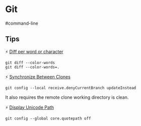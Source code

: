 # Git

#command-line

## Tips

⚡ [Diff per word or character](https://makandracards.com/makandra/28067-git-diff-per-word-or-character)

```
git diff --color-words
git diff --color-words=.
```

⚡ [Synchronize Between Clones](https://stackoverflow.com/a/28381311)

```
git config --local receive.denyCurrentBranch updateInstead
```

It also requires the remote clone working directory is clean.

⚡ [Display Unicode Path](https://stackoverflow.com/a/22828826/667158)

```
git config --global core.quotepath off
```


